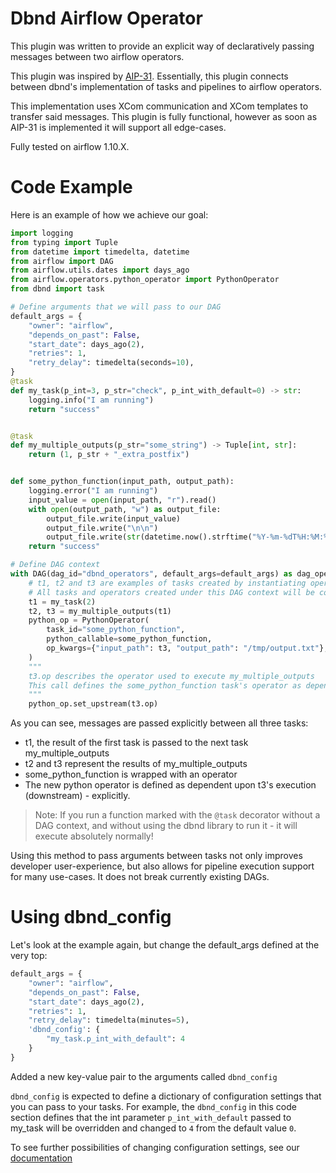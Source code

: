 # Dbnd Airflow Operator

This plugin was written to provide an explicit way of declaratively passing messages between two airflow operators.

This plugin was inspired by [AIP-31](https://cwiki.apache.org/confluence/display/AIRFLOW/AIP-31%3A+Airflow+functional+DAG+definition).
Essentially, this plugin connects between dbnd's implementation of tasks and pipelines to airflow operators.

This implementation uses XCom communication and XCom templates to transfer said messages.
This plugin is fully functional, however as soon as AIP-31 is implemented it will support all edge-cases.

Fully tested on airflow 1.10.X.

# Code Example

Here is an example of how we achieve our goal:

```python
import logging
from typing import Tuple
from datetime import timedelta, datetime
from airflow import DAG
from airflow.utils.dates import days_ago
from airflow.operators.python_operator import PythonOperator
from dbnd import task

# Define arguments that we will pass to our DAG
default_args = {
    "owner": "airflow",
    "depends_on_past": False,
    "start_date": days_ago(2),
    "retries": 1,
    "retry_delay": timedelta(seconds=10),
}
@task
def my_task(p_int=3, p_str="check", p_int_with_default=0) -> str:
    logging.info("I am running")
    return "success"


@task
def my_multiple_outputs(p_str="some_string") -> Tuple[int, str]:
    return (1, p_str + "_extra_postfix")


def some_python_function(input_path, output_path):
    logging.error("I am running")
    input_value = open(input_path, "r").read()
    with open(output_path, "w") as output_file:
        output_file.write(input_value)
        output_file.write("\n\n")
        output_file.write(str(datetime.now().strftime("%Y-%m-%dT%H:%M:%S")))
    return "success"

# Define DAG context
with DAG(dag_id="dbnd_operators", default_args=default_args) as dag_operators:
    # t1, t2 and t3 are examples of tasks created by instantiating operators
    # All tasks and operators created under this DAG context will be collected as a part of this DAG
    t1 = my_task(2)
    t2, t3 = my_multiple_outputs(t1)
    python_op = PythonOperator(
        task_id="some_python_function",
        python_callable=some_python_function,
        op_kwargs={"input_path": t3, "output_path": "/tmp/output.txt"},
    )
    """
    t3.op describes the operator used to execute my_multiple_outputs
    This call defines the some_python_function task's operator as dependent upon t3's operator
    """
    python_op.set_upstream(t3.op)
```

As you can see, messages are passed explicitly between all three tasks:

-   t1, the result of the first task is passed to the next task my_multiple_outputs
-   t2 and t3 represent the results of my_multiple_outputs
-   some_python_function is wrapped with an operator
-   The new python operator is defined as dependent upon t3's execution (downstream) - explicitly.

> Note: If you run a function marked with the `@task` decorator without a DAG context, and without using the dbnd
> library to run it - it will execute absolutely normally!

Using this method to pass arguments between tasks not only improves developer user-experience, but also allows
for pipeline execution support for many use-cases. It does not break currently existing DAGs.

# Using dbnd_config

Let's look at the example again, but change the default_args defined at the very top:

```python
default_args = {
    "owner": "airflow",
    "depends_on_past": False,
    "start_date": days_ago(2),
    "retries": 1,
    "retry_delay": timedelta(minutes=5),
    'dbnd_config': {
        "my_task.p_int_with_default": 4
    }
}
```

Added a new key-value pair to the arguments called `dbnd_config`

`dbnd_config` is expected to define a dictionary of configuration settings that you can pass to your tasks. For example,
the `dbnd_config` in this code section defines that the int parameter `p_int_with_default` passed to my_task will be
overridden and changed to `4` from the default value `0`.

To see further possibilities of changing configuration settings, see our [documentation](https://dbnd.readme.io/)

